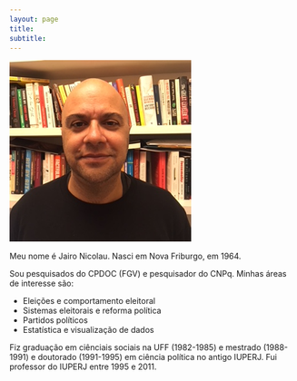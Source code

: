 ```yaml
---
layout: page
title:
subtitle:
---
```

![](/img/foto.png)

Meu nome é Jairo Nicolau. Nasci em Nova Friburgo, em 1964.

Sou pesquisados do CPDOC (FGV) e pesquisador do CNPq. Minhas áreas de interesse são:

- Eleições e comportamento eleitoral
- Sistemas eleitorais e reforma política
- Partidos políticos
- Estatística e visualização de dados

Fiz graduação em ciênciais sociais na UFF (1982-1985) e mestrado (1988-1991) e doutorado (1991-1995) em ciência política no antigo IUPERJ. Fui professor do IUPERJ entre 1995 e 2011.
